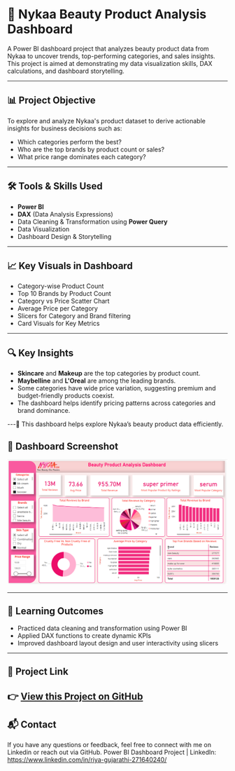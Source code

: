 # 💄 Nykaa Beauty Product Analysis Dashboard

A Power BI dashboard project that analyzes beauty product data from Nykaa to uncover trends, top-performing categories, and sales insights. This project is aimed at demonstrating my data visualization skills, DAX calculations, and dashboard storytelling.

---

## 📊 Project Objective

To explore and analyze Nykaa's product dataset to derive actionable insights for business decisions such as:

- Which categories perform the best?
- Who are the top brands by product count or sales?
- What price range dominates each category?

---

## 🛠️ Tools & Skills Used

- **Power BI**
- **DAX** (Data Analysis Expressions)
- Data Cleaning & Transformation using **Power Query**
- Data Visualization
- Dashboard Design & Storytelling

---

## 📈 Key Visuals in Dashboard

- Category-wise Product Count
- Top 10 Brands by Product Count
- Category vs Price Scatter Chart
- Average Price per Category
- Slicers for Category and Brand filtering
- Card Visuals for Key Metrics

---

## 🔍 Key Insights

- **Skincare** and **Makeup** are the top categories by product count.
- **Maybelline** and **L'Oreal** are among the leading brands.
- Some categories have wide price variation, suggesting premium and budget-friendly products coexist.
- The dashboard helps identify pricing patterns across categories and brand dominance.

---🚀 This dashboard helps explore Nykaa’s beauty product data efficiently.


## 📸 Dashboard Screenshot
![Nykaa Dashboard](nykaa_dashboard.png)

----
## 🧠 Learning Outcomes

- Practiced data cleaning and transformation using Power BI
- Applied DAX functions to create dynamic KPIs
- Improved dashboard layout design and user interactivity using slicers

---

## 🔗 Project Link

👉 [View this Project on GitHub](https://github.com/riyagujarathi01/Nykka-beauty-product-analysis)
---

## 📬 Contact

If you have any questions or feedback, feel free to connect with me on Linkedin or reach out via GitHub.
Power BI Dashboard Project | LinkedIn: https://www.linkedin.com/in/riya-gujarathi-271640240/


